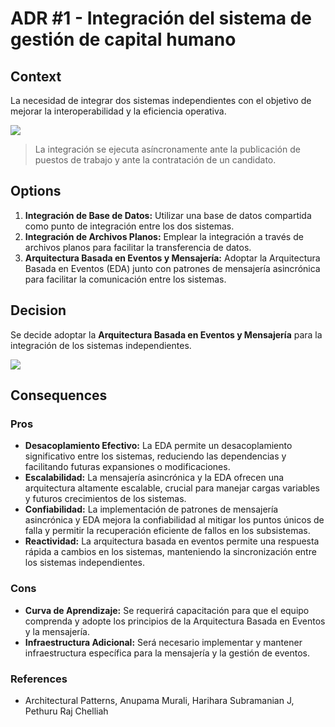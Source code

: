 # ADR #1 - Integración del sistema de gestión de capital humano

## Context
La necesidad de integrar dos sistemas independientes con el objetivo de mejorar la interoperabilidad y la eficiencia operativa.

![](/images/adr-3-flow.jpg)

> La integración se ejecuta asíncronamente ante la publicación de puestos de trabajo y ante la contratación de un candidato.

## Options
1. **Integración de Base de Datos:** Utilizar una base de datos compartida como punto de integración entre los dos sistemas.
2. **Integración de Archivos Planos:** Emplear la integración a través de archivos planos para facilitar la transferencia de datos.
3. **Arquitectura Basada en Eventos y Mensajería:** Adoptar la Arquitectura Basada en Eventos (EDA) junto con patrones de mensajería asincrónica para facilitar la comunicación entre los sistemas.

## Decision
Se decide adoptar la **Arquitectura Basada en Eventos y Mensajería** para la integración de los sistemas independientes.

![](/images/adr-3-eda.jpg)

## Consequences

### Pros
- **Desacoplamiento Efectivo:** La EDA permite un desacoplamiento significativo entre los sistemas, reduciendo las dependencias y facilitando futuras expansiones o modificaciones.
- **Escalabilidad:** La mensajería asincrónica y la EDA ofrecen una arquitectura altamente escalable, crucial para manejar cargas variables y futuros crecimientos de los sistemas.
- **Confiabilidad:** La implementación de patrones de mensajería asincrónica y EDA mejora la confiabilidad al mitigar los puntos únicos de falla y permitir la recuperación eficiente de fallos en los subsistemas.
- **Reactividad:** La arquitectura basada en eventos permite una respuesta rápida a cambios en los sistemas, manteniendo la sincronización entre los sistemas independientes.

### Cons
- **Curva de Aprendizaje:** Se requerirá capacitación para que el equipo comprenda y adopte los principios de la Arquitectura Basada en Eventos y la mensajería.
- **Infraestructura Adicional:** Será necesario implementar y mantener infraestructura específica para la mensajería y la gestión de eventos.

### References
* Architectural Patterns, Anupama Murali, Harihara Subramanian J, Pethuru Raj Chelliah
